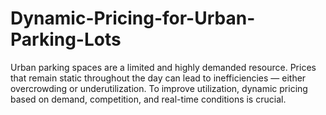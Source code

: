 # Dynamic-Pricing-for-Urban-Parking-Lots
 Urban parking spaces are a limited and highly demanded resource. Prices that remain static  throughout the day can lead to inefficiencies — either overcrowding or underutilization.  To improve utilization, dynamic pricing based on demand, competition, and real-time  conditions is crucial. 
